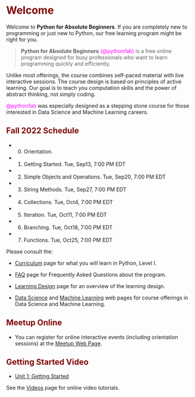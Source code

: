 # <font color="maroon">Welcome</font>

Welcome to **Python for Absolute Beginners**. If you are completely new to programming or just new to Python, our free learning program might be right for you. 

> **Python for Absolute Beginners** <font color="magenta">(@pythonfab)</font> is a free online program designed for busy professionals who want to learn programming quickly and efficiently. 


Unlike most offerings, the course combines self-paced material with live interactive sessions. The course design is based on principles of active learning. Our goal is to teach you computation skills and the power of abstract thinking, not simply coding. 

<font color="magenta">@pythonfab</font> was especially designed as a stepping stone course for those interested in Data Science and Machine Learning careers.



## <font color="maroon">Fall 2022 Schedule</font>

* 0. Orientation.
* 1. Getting Started. Tue, Sep13, 7:00 PM EDT
* 2. Simple Objects and Operations. Tue, Sep20, 7:00 PM EDT
* 3. String Methods. Tue, Sep27, 7:00 PM EDT
* 4. Collections. Tue, Oct4, 7:00 PM EDT
* 5. Iteration. Tue, Oct11, 7:00 PM EDT
* 6. Branching. Tue, Oct18, 7:00 PM EDT
* 7. Functions. Tue, Oct25, 7:00 PM EDT






Please consult the:

* [Curriculum](curriculum) page for what you will learn in Python, Level I.

<p>

* [FAQ](faq) page for Frequently Asked Questions about the program.

<p>

* [Learning Design](learningdesign) page for an overview of the learning design.

<p>

* [Data Science](https://dsciencefab.com) and [Machine Learning](https://mlearnfab.com) web pages for course offerings in Data Science and Machine Learning.



## <font color="maroon">Meetup Online</font>


* You can register for online interactive events (including orientation sessions) at the [Meetup Web Page](https://www.meetup.com/mlearnfab/).



## <font color="maroon">Getting Started Video</font>

- [Unit 1: Getting Started](https://youtu.be/KkVIb-Ckh4M)

See the [Videos](videos) page for online video tutorials.



 
